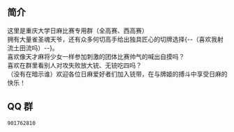 ## 简介  
这里是重庆大学日麻比赛专用群（全高赛、西高赛）  
拥有大量雀圣魂天爷，还有众多何切高手给出独具匠心的切牌选择{--（喜欢我射流土田流吗）--}。  
喜欢像天才麻将少女一样参加刺激的团体比赛帅气的喊出自摸吗？  
喜欢在群里看别人对攻失败放大铳、无铳吃四吗？  
（没有在暗示谁）欢迎各位日麻爱好者们加入铳带，在与牌姬的搏斗中享受日麻的快乐！  

## QQ 群  
`901762810`  